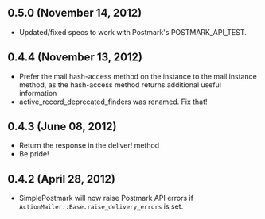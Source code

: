 ## 0.5.0 (November 14, 2012)

* Updated/fixed specs to work with Postmark's POSTMARK_API_TEST.

## 0.4.4 (November 13, 2012)

* Prefer the mail hash-access method on the instance to the mail instance method, as the hash-access method returns additional useful information
* active_record_deprecated_finders was renamed. Fix that!

## 0.4.3 (June 08, 2012)

* Return the response in the deliver! method
* Be pride!

## 0.4.2 (April 28, 2012)

* SimplePostmark will now raise Postmark API errors if `ActionMailer::Base.raise_delivery_errors` is set.
